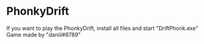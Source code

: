 # PhonkyDrift

If you want to play the PhonkyDrift, install all files and start "DriftPhonk.exe"
Game made by "daniii#8789"
